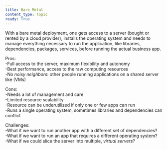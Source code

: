 ```yaml
---
title: Bare Metal
content_type: topic
ready: True
---
```


With a bare metal deployment, one gets access to a server (bought or rented by a cloud provider), installs the operating system and needs to manage everything necessary to run the application, like libraries, dependencies, packages, services, before running the actual business app.

Pros:  
-Full access to the server, maximum flexibility and autonomy  
-Best performance, access to the raw computing resources  
-No *noisy neighbors*: other people running applications on a shared server like (VMs)  

Cons:  
-Needs a lot of management and care  
-Limited resource scalability  
-Resource can be underutilized if only one or few apps can run  
-Runs a single operating system, sometimes libraries and dependencies can conflict  

Challenges:  
-What if we want to run another app with a different set of dependencies?  
-What if we want to run an app that requires a different operating system?  
-What if we could slice the server into multiple, *virtual servers*?  